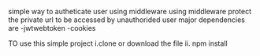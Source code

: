  simple way to autheticate  user  using middleware
 using middleware protect the private url to be accessed by unauthorided user
 major dependencies are
 -jwtwebtoken
 -cookies
 
 TO use this simple project
 i.clone or download the file
 ii. npm install 
 
 
